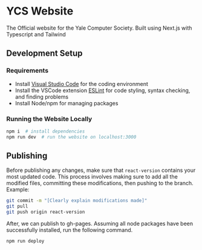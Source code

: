 # YCS Website

The Official website for the Yale Computer Society. Built using Next.js with Typescript and Tailwind

## Development Setup

### Requirements

- Install [Visual Studio Code](https://code.visualstudio.com/Download) for the coding environment
- Install the VSCode extension [ESLint](https://marketplace.visualstudio.com/items?itemName=dbaeumer.vscode-eslint) for code styling, syntax checking, and finding problems
- Install Node/npm for managing packages

### Running the Website Locally

```bash
npm i  # install dependencies
npm run dev  # run the website on localhost:3000
```

## Publishing

Before publishing any changes, make sure that `react-version` contains your most updated code. This process involves making sure to add all the modified files, committing these modifications, then pushing to the branch. Example:

```bash
git commit -m "[Clearly explain modifications made]"
git pull
git push origin react-version
```

After, we can publish to gh-pages. Assuming all node packages have been successfully installed, run the following command.

```bash
npm run deploy
```
